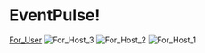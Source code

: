 # EventPulse!
[For_User](https://github.com/user-attachments/assets/8094120b-079c-4479-b6eb-c3b189abda9d)
![For_Host_3](https://github.com/user-attachments/assets/60e7669b-1282-48d8-bb4c-aba06a9b05fb)
![For_Host_2](https://github.com/user-attachments/assets/df1b3bd2-198a-4dd3-85fc-d45061fcd0b2)
![For_Host_1](https://github.com/user-attachments/assets/1b83bdeb-94f6-41b5-8d0e-ccbe2c257d50)
